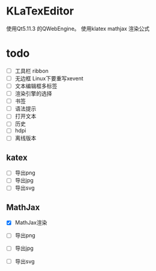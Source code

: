 # KLaTexEditor
使用Qt5.11.3 的QWebEngine。
使用klatex mathjax 渲染公式



# todo

- [ ] 工具栏 ribbon
- [ ] 无边框 Linux下要重写xevent
- [ ] 文本编辑框多标签
- [ ] 渲染引擎的选择
- [ ] 书签
- [ ] 语法提示
- [ ] 打开文本
- [ ] 历史
- [ ] hdpi
- [ ] 离线版本
 
## katex
- [ ] 导出png
- [ ] 导出jpg
- [ ] 导出svg

## MathJax
- [x] MathJax渲染
- [ ] 导出png
- [ ] 导出jpg
- [ ] 导出svg







